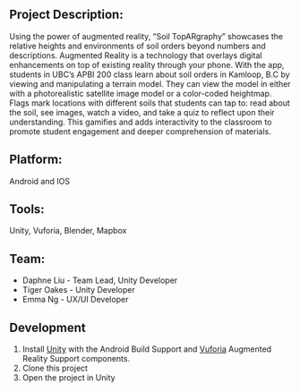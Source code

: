 ## Project Description: 
Using the power of augmented reality, “Soil TopARgraphy” showcases the relative heights and environments of soil orders beyond numbers and descriptions. Augmented Reality is a technology that overlays digital enhancements on top of existing reality through your phone. With the app, students in UBC’s APBI 200 class learn about soil orders in Kamloop, B.C by viewing and manipulating a terrain model. They can view the model in either with a photorealistic satellite image model or a color-coded heightmap. Flags mark locations with different soils that students can tap to: read about the soil, see images, watch a video, and take a quiz to reflect upon their understanding. This gamifies and adds interactivity to the classroom to promote student engagement and deeper comprehension of materials.  

## Platform: 
Android and IOS 
## Tools: 
Unity, Vuforia, Blender, Mapbox 

## Team: 
* Daphne Liu - Team Lead, Unity Developer   
* Tiger Oakes - Unity Developer   
* Emma Ng - UX/UI Developer   

## Development

1. Install [Unity](https://unity3d.com/) with the Android Build Support and [Vuforia](https://library.vuforia.com/articles/Training/getting-started-with-vuforia-in-unity.html) Augmented Reality Support components.
2. Clone this project
3. Open the project in Unity
